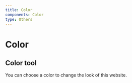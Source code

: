 ```yaml
---
title: Color
components: Color
type: Others
---
```


# Color

<ColorTemplate />

## Color tool

You can choose a color to change the look of this website.

<ColorTool />
